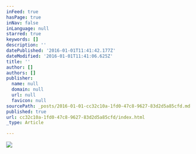 ```yaml
---
inFeed: true
hasPage: true
inNav: false
inLanguage: null
starred: true
keywords: []
description: ''
datePublished: '2016-01-01T11:41:42.177Z'
dateModified: '2016-01-01T11:41:06.625Z'
title: ''
author: []
authors: []
publisher:
  name: null
  domain: null
  url: null
  favicon: null
sourcePath: _posts/2016-01-01-cc32c10a-1fd0-47c8-9627-83d2d5a85cfd.md
published: true
url: cc32c10a-1fd0-47c8-9627-83d2d5a85cfd/index.html
_type: Article

---
```

![](https://the-grid-user-content.s3-us-west-2.amazonaws.com/9f65a799-5077-4400-bd78-6bc47a525650.jpg)